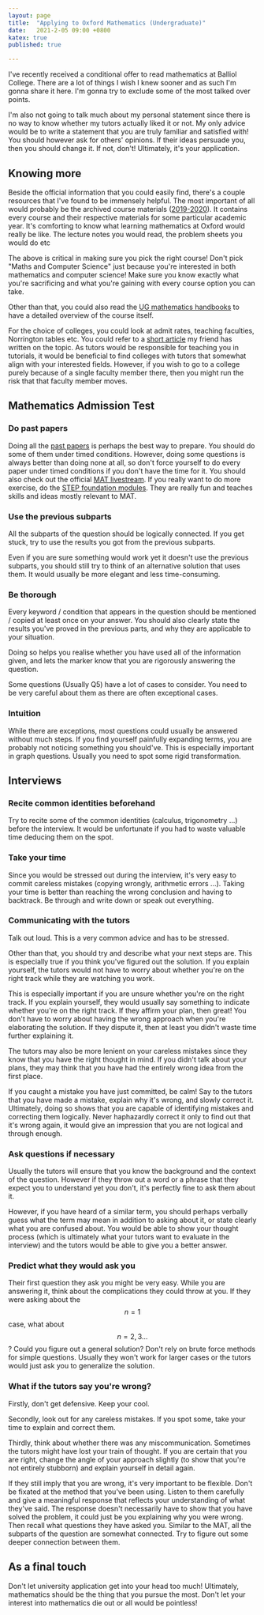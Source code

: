 ```yaml
---
layout: page
title:  "Applying to Oxford Mathematics (Undergraduate)"
date:   2021-2-05 09:00 +0800
katex: true
published: true

---
```


I've recently received a conditional offer to read mathematics at Balliol College. There are a lot of things I wish I knew sooner and as such I'm gonna share it here. I'm gonna try to exclude some of the most talked over points.

I'm also not going to talk much about my personal statement since there is no way to know whether my tutors actually liked it or not. My only advice would be to write a statement that you are truly familiar and satisfied with! You should however ask for others' opinions. If their ideas persuade you, then you should change it. If not, don't! Ultimately, it's your application.

## Knowing more

Beside the official information that you could easily find, there's a couple resources that I've found to be immensely helpful. The most important of all would probably be the archived course materials ([2019-2020](https://courses.maths.ox.ac.uk/year/2019-2020)). It contains every course and their respective materials for some particular academic year. It's comforting to know what learning mathematics at Oxford would really be like. The lecture notes you would read, the problem sheets you would do etc

The above is critical in making sure you pick the right course! Don't pick "Maths and Computer Science" just because you're interested in both mathematics and computer science! Make sure you know exactly what you're sacrificing and what you're gaining with every course option you can take.

Other than that, you could also read the [UG mathematics handbooks](https://www.maths.ox.ac.uk/members/students/undergraduate-courses/teaching-and-learning/handbooks-synopses) to have a detailed overview of the course itself.

For the choice of colleges, you could look at admit rates, teaching faculties, Norrington tables etc. You could refer to a [short article](https://etherlin.top/2021-04-10/How-do-you-choose-your-Oxford-College) my friend has written on the topic. As tutors would be responsible for teaching you in tutorials, it would be beneficial to find colleges with tutors that somewhat align with your interested fields. However, if you wish to go to a college purely because of a single faculty member there, then you might run the risk that that faculty member moves.

## Mathematics Admission Test

### Do past papers

Doing all the [past papers](https://www.google.com/search?client=firefox-b-d&q=Mathematics+Applitude+Test) is perhaps the best way to prepare. You should do some of them under timed conditions. However, doing some questions is always better than doing none at all, so don't force yourself to do every paper under timed conditions if you don't have the time for it. You should also check out the official [MAT livestream](https://www.maths.ox.ac.uk/study-here/undergraduate-study/maths-admissions-test/mat-livestream). If you really want to do more exercise, do the [STEP foundation modules](https://maths.org/step/assignments). They are really fun and teaches skills and ideas mostly relevant to MAT.

### Use the previous subparts

All the subparts of the question should be logically connected. If you get stuck, try to use the results you got from the previous subparts.

Even if you are sure something would work yet it doesn't use the previous subparts, you should still try to think of an alternative solution that uses them. It would usually be more elegant and less time-consuming.

### Be thorough

Every keyword / condition that appears in the question should be mentioned / copied at least once on your answer. You should also  clearly state the results you've proved in the previous parts, and why they are applicable to your situation.

Doing so helps you realise whether you have used all of the information given, and lets the marker know that you are rigorously answering the question.

Some questions (Usually Q5) have a lot of cases to consider. You need to be very careful about them as there are often exceptional cases.

### Intuition

While there are exceptions, most questions could usually be answered without much steps. If you find yourself painfully expanding terms, you are probably not noticing something you should've. This is especially important in graph questions. Usually you need to spot some rigid transformation.

## Interviews

### Recite common identities beforehand

Try to recite some of the common identities (calculus, trigonometry ...)  before the interview. It would be unfortunate if you had to waste valuable time deducing them on the spot.

### Take your time

Since you would be stressed out during the interview, it's very easy to commit careless mistakes (copying wrongly, arithmetic errors ...). Taking your time is better than reaching the wrong conclusion and having to backtrack. Be through and write down or speak out everything.

### Communicating with the tutors

Talk out loud. This is a very common advice and has to be stressed.

Other than that, you should try and describe what your next steps are. This is especially true if you think you've figured out the solution. If you explain yourself, the tutors would not have to worry about whether you're on the right track while they are watching you work.

This is especially important if you are unsure whether you're on the right track. If you explain yourself, they would usually say something to indicate whether you're on the right track. If they affirm your plan, then great! You don't have to worry about having the wrong approach when you're elaborating the solution. If they dispute it, then at least you didn't waste time further explaining it.

The tutors may also be more lenient on your careless mistakes since they know that you have the right thought in mind. If you didn't talk about your plans, they may think that you have had the entirely wrong idea from the first place.

If you caught a mistake you have just committed, be calm! Say to the tutors that you have made a mistake, explain why it's wrong, and slowly correct it. Ultimately, doing so shows that you are capable of identifying mistakes and correcting them logically. Never haphazardly correct it only to find out that it's wrong again, it would give an impression that you are not logical and through enough.

### Ask questions if necessary

Usually the tutors will ensure that you know the background and the context of the question. However if they throw out a word or a phrase that they expect you to understand yet you don't, it's perfectly fine to ask them about it.

However, if you have heard of a similar term, you should perhaps verbally guess what the term may mean in addition to asking about it, or state clearly what you are confused about. You would be able to show your thought process (which is ultimately what your tutors want to evaluate in the interview) and the tutors would be able to give you a better answer.

### Predict what they would ask you

Their first question they ask you might be very easy. While you are answering it, think about the complications they could throw at you. If they were asking about the $$n = 1$$ case, what about $$n = 2, 3 ...$$? Could you figure out a general solution? Don't rely on brute force methods for simple questions. Usually they won't work for larger cases or the tutors would just ask you to generalize the solution.

### What if the tutors say you're wrong?

Firstly, don't get defensive. Keep your cool.

Secondly, look out for any careless mistakes. If you spot some, take your time to explain and correct them.

Thirdly, think about whether there was any miscommunication. Sometimes the tutors might have lost your train of thought. If you are certain that you are right, change the angle of your approach slightly (to show that you're not entirely stubborn) and explain yourself in detail again.

If they still imply that you are wrong, it's very important to be flexible. Don't be fixated at the method that you've been using. Listen to them carefully and give a meaningful response that reflects your understanding of what they've said. The response doesn't necessarily have to show that you have solved the problem, it could just be you explaining why you were wrong. Then recall what questions they have asked you. Similar to the MAT, all the subparts of the question are somewhat connected. Try to figure out some deeper connection between them.

## As a final touch

Don't let university application get into your head too much! Ultimately, mathematics should be the thing that you pursue the most. Don't let your interest into mathematics die out or all would be pointless!

